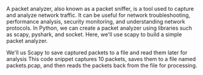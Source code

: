 A packet analyzer, also known as a packet sniffer, is a tool used to capture and analyze network traffic. It can be useful for network troubleshooting, performance analysis, security monitoring, and understanding network protocols. In Python, we can create a packet analyzer using libraries such as scapy, pyshark, and socket. Here, we'll use scapy to build a simple packet analyzer.

We'll us Scapy to save captured packets to a file and read them later for analysis This code snippet captures 10 packets, saves them to a file named packets.pcap, and then reads the packets back from the file for processing.
